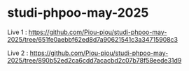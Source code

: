 # studi-phpoo-may-2025

Live 1 : https://github.com/Piou-piou/studi-phpoo-may-2025/tree/651fe0aebbf62ed8d7a90621541c3a34715908c3

Live 2 : https://github.com/Piou-piou/studi-phpoo-may-2025/tree/890b52ed2ca6cdd7acacbd2c07b78f58eede31d9